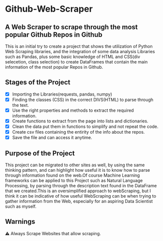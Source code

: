 # Github-Web-Scraper
## A Web Scraper to scrape through the most popular Github Repos in Github

This is an initial try to create a project that shows the utilization of Python Web Scraping libraries, and the integration of some data analysis Libraries such as Pandas, plus some basic knowledge of HTML and CSS(div selecetion, class selection) to create DataFrames that contain the main information of the most popular Repos in Github.

## Stages of the Project
- [x] Importing the Libraries(requests, pandas, numpy)
- [x] Finding the classes (CSS) in the correct DIVS(HTML) to parse through the text.
- [x] Use the right properties and methods to extract the required information.
- [x] Create functions to extract from the page into lists and dictionaries.
- [x] Clean the data put them in functions to simplify and not repeat the code.
- [x] Create csv files containing the entirity of the info about the repos.
- [x] Save the file and can access it anytime.

## Purpose of the Project
This project can be migrated to other sites as well, by using the same thinking pattern, and can highlight how useful it is to know how to parse through information found on the web.Of course Machine Learning frameworks can be applied to this Project such as Natural Language Processing, by parsing through the description text found in the DataFrame that we created.This is an oversimplified approach to webScraping, but I think it can be indicative of how useful WebScraping can be when trying to gather information from the Web, especially for an aspiring Data Scientist such as myself.


## Warnings
 :warning: Always Scrape Websites that allow scraping.
